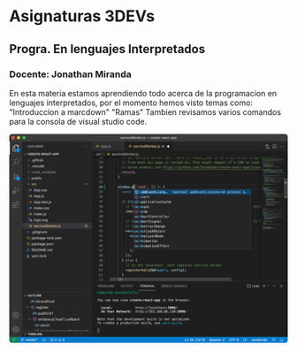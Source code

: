 # Asignaturas 3DEVs

## Progra. En lenguajes Interpretados
### Docente: Jonathan Miranda

En esta materia estamos aprendiendo todo acerca de la programacion en lenguajes interpretados, por el momento hemos visto temas como: "Introduccion a marcdown" "Ramas"
Tambien revisamos varios comandos para la consola de visual studio code.

![Imagen representativa](/assets/lenguajes.png)

